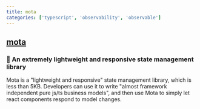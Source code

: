 ```yaml
---
title: mota
categories: ['typescript', 'observability', 'observable']
---
```

## [mota](https://github.com/Houfeng/mota)

### 🎡 An extremely lightweight and responsive state management library


Mota is a "lightweight and responsive" state management library, which is less than 5KB. Developers can use it to write "almost framework independent pure js/ts business models", and then use Mota to simply let react components respond to model changes.
